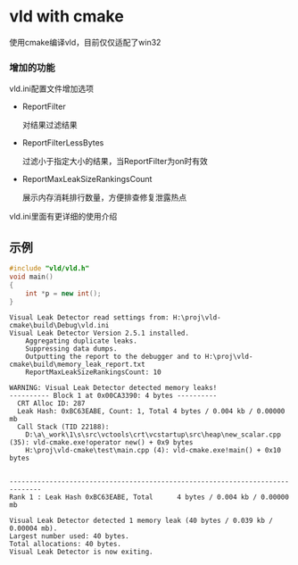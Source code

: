 # vld with cmake

使用cmake编译vld，目前仅仅适配了win32

### 增加的功能
vld.ini配置文件增加选项

- ReportFilter

    对结果过滤结果
- ReportFilterLessBytes

    过滤小于指定大小的结果，当ReportFilter为on时有效
- ReportMaxLeakSizeRankingsCount

  展示内存消耗排行数量，方便排查修复泄露热点


vld.ini里面有更详细的使用介绍


## 示例
```c++
#include "vld/vld.h"
void main()
{
    int *p = new int();
}
```

```
Visual Leak Detector read settings from: H:\proj\vld-cmake\build\Debug\vld.ini
Visual Leak Detector Version 2.5.1 installed.
    Aggregating duplicate leaks.
    Suppressing data dumps.
    Outputting the report to the debugger and to H:\proj\vld-cmake\build\memory_leak_report.txt
    ReportMaxLeakSizeRankingsCount: 10

WARNING: Visual Leak Detector detected memory leaks!
---------- Block 1 at 0x00CA3390: 4 bytes ----------
  CRT Alloc ID: 287
  Leak Hash: 0xBC63EABE, Count: 1, Total 4 bytes / 0.004 kb / 0.00000 mb
  Call Stack (TID 22188):
    D:\a\_work\1\s\src\vctools\crt\vcstartup\src\heap\new_scalar.cpp (35): vld-cmake.exe!operator new() + 0x9 bytes
    H:\proj\vld-cmake\test\main.cpp (4): vld-cmake.exe!main() + 0x10 bytes


------------------------------------------------------------------------------
Rank 1 : Leak Hash 0xBC63EABE, Total      4 bytes / 0.004 kb / 0.00000 mb

Visual Leak Detector detected 1 memory leak (40 bytes / 0.039 kb / 0.00004 mb).
Largest number used: 40 bytes.
Total allocations: 40 bytes.
Visual Leak Detector is now exiting.

```